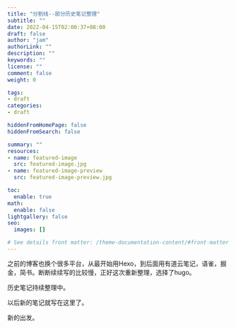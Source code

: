 ```yaml
---
title: "分割线--部分历史笔记整理"
subtitle: ""
date: 2022-04-15T02:00:37+08:00
draft: false
author: "jam"
authorLink: ""
description: ""
keywords: ""
license: ""
comment: false
weight: 0

tags:
- draft
categories:
- draft

hiddenFromHomePage: false
hiddenFromSearch: false

summary: ""
resources:
- name: featured-image
  src: featured-image.jpg
- name: featured-image-preview
  src: featured-image-preview.jpg

toc:
  enable: true
math:
  enable: false
lightgallery: false
seo:
  images: []

# See details front matter: /theme-documentation-content/#front-matter
---
```


<!--more-->
之前的博客也换个很多平台，从最开始用Hexo，到后面用有道云笔记，语雀，掘金，简书。断断续续写的比较慢，正好这次重新整理，选择了hugo。

历史笔记持续整理中。

以后新的笔记就写在这里了。

新的出发。